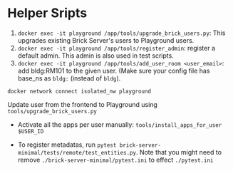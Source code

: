 

# Helper Sripts

1. `docker exec -it playground /app/tools/upgrade_brick_users.py`: This upgrades existing Brick Server's users to Playground users.
2. `docker exec -it playground /app/tools/register_admin`: register a default admin. This admin is also used in test scripts.
3. `docker exec -it playground /app/tools/add_user_room <user_email>`: add bldg:RM101 to the given user. (Make sure your config file has base_ns as `bldg:` (instead of `bldg`).


`docker network connect isolated_nw playground`

Update user from the frontend to Playground using `tools/upgrade_brick_users.py`

- Activate all the apps per user manually: `tools/install_apps_for_user $USER_ID`

- To register metadatas, run `pytest brick-server-minimal/tests/remote/test_entities.py`. Note that you might need to remove `./brick-server-minimal/pytest.ini` to effect `./pytest.ini`


